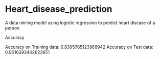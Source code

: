 # Heart_disease_prediction
A data mining model using logistic regression to predict heart disease of a person.

Accuracy

Accuracy on Training data: 0.8305785123966942
Accuracy on Test data: 0.9016393442622951
